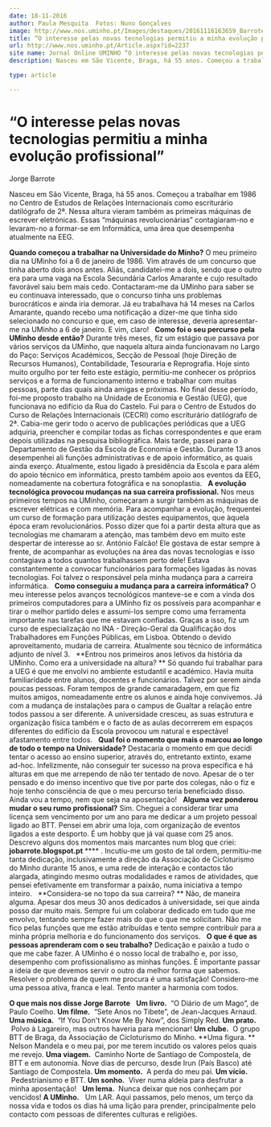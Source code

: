```yaml
---
date: 18-11-2016
author: Paula Mesquita  Fotos: Nuno Gonçalves
image: http://www.nos.uminho.pt/Images/destaques/20161116163659_Barrote5.jpg
title: “O interesse pelas novas tecnologias permitiu a minha evolução profissional”
url: http://www.nos.uminho.pt/Article.aspx?id=2237
site name: Jornal Online UMINHO “O interesse pelas novas tecnologias permitiu a minha evolução profissional”
description: Nasceu em São Vicente, Braga, há 55 anos. Começou a trabalhar em 1986 no Centro de Estudos de Relações Internacionais como escriturário datilógrafo de 2ª. Nessa altura vieram também as primeiras máquinas de escrever eletrónicas. Essas “máquinas revolucionárias” contagiaram-no e levaram-no a formar-se em Informática, uma área que desempenha atualmente na EEG.

type: article

---
```

# “O interesse pelas novas tecnologias permitiu a minha evolução profissional”


  

Jorge Barrote

Nasceu em São Vicente, Braga, há 55 anos. Começou a trabalhar em 1986 no Centro de Estudos de Relações Internacionais como escriturário datilógrafo de 2ª. Nessa altura vieram também as primeiras máquinas de escrever eletrónicas. Essas “máquinas revolucionárias” contagiaram-no e levaram-no a formar-se em Informática, uma área que desempenha atualmente na EEG.

**Quando começou a trabalhar na Universidade do Minho?** 
O meu primeiro dia na UMinho foi a 6 de janeiro de 1986. Vim através de um concurso que tinha aberto dois anos antes. Aliás, candidatei-me a dois, sendo que o outro era para uma vaga na Escola Secundária Carlos Amarante e cujo resultado favorável saiu bem mais cedo. Contactaram-me da UMinho para saber se eu continuava interessado, que o concurso tinha uns problemas burocráticos e ainda iria demorar. Já eu trabalhava há 14 meses na Carlos Amarante, quando recebo uma notificação a dizer-me que tinha sido selecionado no concurso e que, em caso de interesse, deveria apresentar-me na UMinho a 6 de janeiro. E vim, claro!
 
**Como foi o seu percurso pela UMinho desde então?** 
Durante três meses, fiz um estágio que passava por vários serviços da UMinho, que naquela altura ainda funcionavam no Largo do Paço: Serviços Académicos, Secção de Pessoal (hoje Direção de Recursos Humanos), Contabilidade, Tesouraria e Reprografia. Hoje sinto muito orgulho por ter feito este estágio, permitiu-me conhecer os próprios serviços e a forma de funcionamento interno e trabalhar com muitas pessoas, parte das quais ainda amigas e próximas. No final desse período, foi-me proposto trabalho na Unidade de Economia e Gestão (UEG), que funcionava no edifício da Rua do Castelo. Fui para o Centro de Estudos do Curso de Relações Internacionais (CECRI) como escriturário datilógrafo de 2ª. Cabia-me gerir todo o acervo de publicações periódicas que a UEG adquiria, preencher e compilar todas as fichas correspondentes e que eram depois utilizadas na pesquisa bibliográfica. Mais tarde, passei para o Departamento de Gestão da Escola de Economia e Gestão. Durante 13 anos desempenhei ali funções administrativas e de apoio informático, as quais ainda exerço. Atualmente, estou ligado à presidência da Escola e para além do apoio técnico em informática, presto também apoio aos eventos da EEG, nomeadamente na cobertura fotográfica e na sonoplastia.
 
**A evolução tecnológica provocou mudanças na sua carreira profissional.** 
Nos meus primeiros tempos na UMinho, começaram a surgir também as máquinas de escrever elétricas e com memória. Para acompanhar a evolução, frequentei um curso de formação para utilização destes equipamentos, que àquela época eram revolucionários. Posso dizer que foi a partir desta altura que as tecnologias me chamaram a atenção, mas também devo em muito este despertar de interesse ao sr. António Falcão! Ele gostava de estar sempre à frente, de acompanhar as evoluções na área das novas tecnologias e isso contagiava a todos quantos trabalhassem perto dele! Estava constantemente a convocar funcionários para formações ligadas às novas tecnologias. Foi talvez o responsável pela minha mudança para a carreira informática.
 
**Como conseguiu a mudança para a carreira informática?** 
O meu interesse pelos avanços tecnológicos manteve-se e com a vinda dos primeiros computadores para a UMinho fiz os possíveis para acompanhar e tirar o melhor partido deles e assumi-los sempre como uma ferramenta importante nas tarefas que me estavam confiadas. Graças a isso, fiz um curso de especialização no INA - Direção-Geral da Qualificação dos Trabalhadores em Funções Públicas, em Lisboa. Obtendo o devido aproveitamento, mudaria de carreira. Atualmente sou técnico de informática adjunto de nível 3.
 
**Entrou nos primeiros anos letivos da história da UMinho. Como era a universidade na altura? ** 
Só quando fui trabalhar para a UEG é que me envolvi no ambiente estudantil e académico. Havia muita familiaridade entre alunos, docentes e funcionários. Talvez por serem ainda poucas pessoas. Foram tempos de grande camaradagem, em que fiz muitos amigos, nomeadamente entre os alunos e ainda hoje convivemos. Já com a mudança de instalações para o campus de Gualtar a relação entre todos passou a ser diferente. A universidade cresceu, as suas estrutura e organização física também e o facto de as aulas decorrerem em espaços diferentes do edifício da Escola provocou um natural e espectável afastamento entre todos.
 
**Qual foi o momento que mais o marcou ao longo de todo o tempo na Universidade?** 
Destacaria o momento em que decidi tentar o acesso ao ensino superior, através do, entretanto extinto, exame ad-hoc. Infelizmente, não conseguir ter sucesso na prova específica e há alturas em que me arrependo de não ter tentado de novo. Apesar de o ter pensado e do imenso incentivo que tive por parte dos colegas, não o fiz e hoje tenho consciência de que o meu percurso teria beneficiado disso. Ainda vou a tempo, nem que seja na aposentação!
 
**Alguma vez ponderou mudar o seu rumo profissional?** 
Sim. Cheguei a considerar tirar uma licença sem vencimento por um ano para me dedicar a um projeto pessoal ligado ao BTT. Pensei em abrir uma loja, com organização de eventos ligados a este desporto. É um hobby que já vai quase com 25 anos. Descrevo alguns dos momentos mais marcantes num blog que criei: **jobarrote.blogspot.pt** **** . Incutiu-me um gosto de tal ordem, permitiu-me tanta dedicação, inclusivamente a direção da Associação de Cicloturismo do Minho durante 15 anos, e uma rede de interação e contactos tão alargada, atingindo mesmo outras modalidades e ramos de atividades, que pensei efetivamente em transformar a paixão, numa iniciativa a tempo inteiro.
 
**Considera-se no topo da sua carreira? ** 
Não, de maneira alguma. Apesar dos meus 30 anos dedicados à universidade, sei que ainda posso dar muito mais. Sempre fui um colaborar dedicado em tudo que me envolvo, tentando sempre fazer mais do que o que me solicitam. Não me fico pelas funções que me estão atribuídas e tento sempre contribuir para a minha própria melhoria e do funcionamento dos serviços.
 
**O que é que as pessoas aprenderam com o seu trabalho?** 
Dedicação e paixão a tudo o que me cabe fazer. A UMinho é o nosso local de trabalho e, por isso, desempenho com profissionalismo as minhas funções. É importante passar a ideia de que devemos servir o outro da melhor forma que sabemos. Resolver o problema de quem me procura é uma satisfação! Considero-me uma pessoa ativa, franca e leal. Tento manter a harmonia com todos.
 
 

**O que mais nos disse Jorge Barrote** 
 
**Um livro.**  “O Diário de um Mago”, de Paulo Coelho.
**Um filme.**  “Sete Anos no Tibete”, de Jean-Jacques Arnaud.
**Uma música.**  “If You Don't Know Me By Now”, dos Simply Red.
**Um prato.**  Polvo à Lagareiro, mas outros haveria para mencionar!
**Um clube.**  O grupo BTT de Braga, da Associação de Cicloturismo do Minho.
**Uma figura. ** Nelson Mandela e o meu pai, por me terem incutido os valores pelos quais me revejo.
**Uma viagem.**  Caminho Norte de Santiago de Compostela, de BTT e em autonomia. Nove dias de percurso, desde Irun (País Basco) até Santiago de Compostela.
**Um momento.**  A perda do meu pai.
**Um vício.**  Pedestrianismo e BTT.
**Um sonho.**  Viver numa aldeia para desfrutar a minha aposentação!  
**Um lema.**  Nunca deixar que nos conheçam por vencidos!
**A UMinho.**   Um LAR. Aqui passamos, pelo menos, um terço da nossa vida e todos os dias há uma lição para prender, principalmente pelo contacto com pessoas de diferentes culturas e religiões.
 

